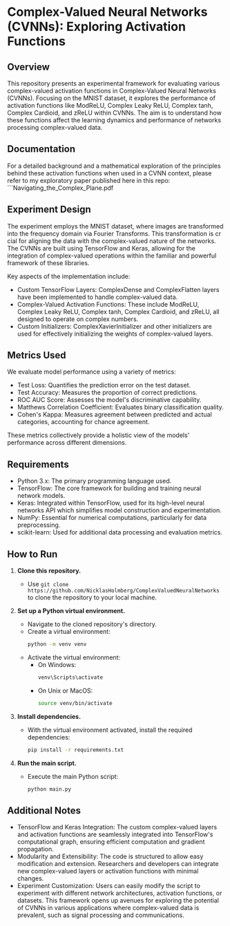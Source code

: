# Complex-Valued Neural Networks (CVNNs): Exploring Activation Functions

## Overview
This repository presents an experimental framework for evaluating various complex-valued activation functions in Complex-Valued Neural Networks (CVNNs). Focusing on the MNIST dataset, it explores the performance of activation functions like ModReLU, Complex Leaky ReLU, Complex tanh, Complex Cardioid, and zReLU within CVNNs. The aim is to understand how these functions affect the learning dynamics and performance of networks processing complex-valued data.

## Documentation
For a detailed background and a mathematical exploration of the principles behind these activation functions when used in a CVNN context, please refer to my exploratory paper published here in this repo: ```Navigating_the_Complex_Plane.pdf 

## Experiment Design
The experiment employs the MNIST dataset, where images are transformed into the frequency domain via Fourier Transforms. This transformation is cr
cial for aligning the data with the complex-valued nature of the networks. The CVNNs are built using TensorFlow and Keras, allowing for the integration of complex-valued operations within the familiar and powerful framework of these libraries.

Key aspects of the implementation include:
- Custom TensorFlow Layers: ComplexDense and ComplexFlatten layers have been implemented to handle complex-valued data.
- Complex-Valued Activation Functions: These include ModReLU, Complex Leaky ReLU, Complex tanh, Complex Cardioid, and zReLU, all designed to operate on complex numbers.
- Custom Initializers: ComplexXavierInitializer and other initializers are used for effectively initializing the weights of complex-valued layers.

## Metrics Used
We evaluate model performance using a variety of metrics:
- Test Loss: Quantifies the prediction error on the test dataset.
- Test Accuracy: Measures the proportion of correct predictions.
- ROC AUC Score: Assesses the model's discriminative capability.
- Matthews Correlation Coefficient: Evaluates binary classification quality.
- Cohen's Kappa: Measures agreement between predicted and actual categories, accounting for chance agreement.

These metrics collectively provide a holistic view of the models' performance across different dimensions.

## Requirements
- Python 3.x: The primary programming language used.
- TensorFlow: The core framework for building and training neural network models.
- Keras: Integrated within TensorFlow, used for its high-level neural networks API which simplifies model construction and experimentation.
- NumPy: Essential for numerical computations, particularly for data preprocessing.
- scikit-learn: Used for additional data processing and evaluation metrics.

## How to Run

1. **Clone this repository.**
   - Use `git clone https://github.com/NicklasHolmberg/ComplexValuedNeuralNetworks` to clone the repository to your local machine.

2. **Set up a Python virtual environment.**
   - Navigate to the cloned repository's directory.
   - Create a virtual environment: 
     ```bash
     python -m venv venv
     ```
   - Activate the virtual environment:
     - On Windows:
       ```bash
       venv\Scripts\activate
       ```
     - On Unix or MacOS:
       ```bash
       source venv/bin/activate
       ```

3. **Install dependencies.**
   - With the virtual environment activated, install the required dependencies:
     ```bash
     pip install -r requirements.txt
     ```

4. **Run the main script.**
   - Execute the main Python script:
     ```bash
     python main.py
     ```

## Additional Notes
* TensorFlow and Keras Integration: The custom complex-valued layers and activation functions are seamlessly integrated into TensorFlow's computational graph, ensuring efficient computation and gradient propagation.
* Modularity and Extensibility: The code is structured to allow easy modification and extension. Researchers and developers can integrate new complex-valued layers or activation functions with minimal changes.
* Experiment Customization: Users can easily modify the script to experiment with different network architectures, activation functions, or datasets.
This framework opens up avenues for exploring the potential of CVNNs in various applications where complex-valued data is prevalent, such as signal processing and communications.
